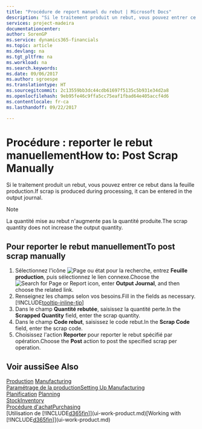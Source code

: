 ```yaml
---
title: "Procédure de report manuel du rebut | Microsoft Docs"
description: "Si le traitement produit un rebut, vous pouvez entrer ce rebut dans le journal de sortie. Remarquez que la quantité perte n'augmente pas la quantité produite."
services: project-madeira
documentationcenter: 
author: SorenGP
ms.service: dynamics365-financials
ms.topic: article
ms.devlang: na
ms.tgt_pltfrm: na
ms.workload: na
ms.search.keywords: 
ms.date: 09/06/2017
ms.author: sgroespe
ms.translationtype: HT
ms.sourcegitcommit: 2c13559bb3dc44cdb61697f5135c5b931e34d2a8
ms.openlocfilehash: 9eb95fe46c9ffa5cc75eaf1fbad64e405accf4d6
ms.contentlocale: fr-ca
ms.lasthandoff: 09/22/2017

---
```

# <a name="how-to-post-scrap-manually"></a><span data-ttu-id="7de13-104">Procédure : reporter le rebut manuellement</span><span class="sxs-lookup"><span data-stu-id="7de13-104">How to: Post Scrap Manually</span></span>
<span data-ttu-id="7de13-105">Si le traitement produit un rebut, vous pouvez entrer ce rebut dans la feuille production.</span><span class="sxs-lookup"><span data-stu-id="7de13-105">If scrap is produced during processing, it can be entered in the output journal.</span></span> 

> [!NOTE]
> <span data-ttu-id="7de13-106">La quantité mise au rebut n'augmente pas la quantité produite.</span><span class="sxs-lookup"><span data-stu-id="7de13-106">The scrap quantity does not increase the output quantity.</span></span>  

## <a name="to-post-scrap-manually"></a><span data-ttu-id="7de13-107">Pour reporter le rebut manuellement</span><span class="sxs-lookup"><span data-stu-id="7de13-107">To post scrap manually</span></span>  
1. <span data-ttu-id="7de13-108">Sélectionnez l'icône ![Page ou état pour la recherche](media/ui-search/search_small.png "Page ou état pour la recherche"), entrez **Feuille production**, puis sélectionnez le lien connexe.</span><span class="sxs-lookup"><span data-stu-id="7de13-108">Choose the ![Search for Page or Report](media/ui-search/search_small.png "Search for Page or Report icon") icon, enter **Output Journal**, and then choose the related link.</span></span>  
2. <span data-ttu-id="7de13-109">Renseignez les champs selon vos besoins.</span><span class="sxs-lookup"><span data-stu-id="7de13-109">Fill in the fields as necessary.</span></span> [!INCLUDE[tooltip-inline-tip](includes/tooltip-inline-tip_md.md)]  
3. <span data-ttu-id="7de13-110">Dans le champ **Quantité rebutée**, saisissez la quantité perte.</span><span class="sxs-lookup"><span data-stu-id="7de13-110">In the **Scrapped Quantity** field, enter the scrap quantity.</span></span>  
4. <span data-ttu-id="7de13-111">Dans le champ **Code rebut**, saisissez le code rebut.</span><span class="sxs-lookup"><span data-stu-id="7de13-111">In the **Scrap Code** field, enter the scrap code.</span></span>  
5. <span data-ttu-id="7de13-112">Choisissez l'action **Reporter** pour reporter le rebut spécifié par opération.</span><span class="sxs-lookup"><span data-stu-id="7de13-112">Choose the **Post** action to post the specified scrap per operation.</span></span>  

## <a name="see-also"></a><span data-ttu-id="7de13-113">Voir aussi</span><span class="sxs-lookup"><span data-stu-id="7de13-113">See Also</span></span>  
<span data-ttu-id="7de13-114">[Production](production-manage-manufacturing.md)  </span><span class="sxs-lookup"><span data-stu-id="7de13-114">[Manufacturing](production-manage-manufacturing.md)  </span></span>  
[<span data-ttu-id="7de13-115">Paramétrage de la production</span><span class="sxs-lookup"><span data-stu-id="7de13-115">Setting Up Manufacturing</span></span>](production-configure-production-processes.md)  
<span data-ttu-id="7de13-116">[Planification](production-planning.md)    </span><span class="sxs-lookup"><span data-stu-id="7de13-116">[Planning](production-planning.md)    </span></span>  
[<span data-ttu-id="7de13-117">Stock</span><span class="sxs-lookup"><span data-stu-id="7de13-117">Inventory</span></span>](inventory-manage-inventory.md)  
[<span data-ttu-id="7de13-118">Procédure d'achat</span><span class="sxs-lookup"><span data-stu-id="7de13-118">Purchasing</span></span>](purchasing-manage-purchasing.md)  
<span data-ttu-id="7de13-119">[Utilisation de [!INCLUDE[d365fin](includes/d365fin_md.md)]](ui-work-product.md)</span><span class="sxs-lookup"><span data-stu-id="7de13-119">[Working with [!INCLUDE[d365fin](includes/d365fin_md.md)]](ui-work-product.md)</span></span>

